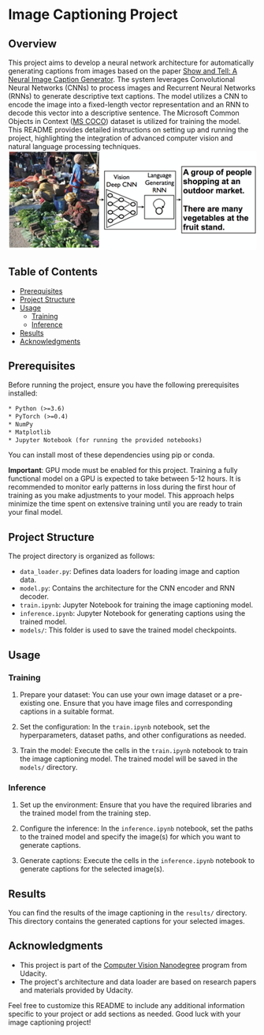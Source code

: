 # Image Captioning Project

## Overview
This project aims to develop a neural network architecture for automatically generating captions from images based on the paper [Show and Tell: A Neural Image Caption Generator](https://arxiv.org/pdf/1411.4555.pdf). The system leverages Convolutional Neural Networks (CNNs) to process images and Recurrent Neural Networks (RNNs) to generate descriptive text captions. The model utilizes a CNN to encode the image into a fixed-length vector representation and an RNN to decode this vector into a descriptive sentence. The Microsoft Common Objects in Context ([MS COCO](http://cocodataset.org/#home)) dataset is utilized for training the model. This README provides detailed instructions on setting up and running the project, highlighting the integration of advanced computer vision and natural language processing techniques.
![Neural Image Caption, or NIC model based on the paper [Show and Tell: A Neural Image Caption Generator](https://arxiv.org/pdf/1411.4555.pdf)](https://github.com/hhosseinian/ImageCaptioning/blob/main/Images/Image_Captioning_Arch.png)

## Table of Contents
- [Prerequisites](#prerequisites)
- [Project Structure](#project-structure)
- [Usage](#usage)
  - [Training](#training)
  - [Inference](#inference)
- [Results](#results)
- [Acknowledgments](#acknowledgments)

## Prerequisites
Before running the project, ensure you have the following prerequisites installed:

    * Python (>=3.6)
    * PyTorch (>=0.4)
    * NumPy
    * Matplotlib
    * Jupyter Notebook (for running the provided notebooks)

You can install most of these dependencies using pip or conda.

**Important**: GPU mode must be enabled for this project. Training a fully functional model on a GPU is expected to take between 5-12 hours. It is recommended to monitor early patterns in loss during the first hour of training as you make adjustments to your model. This approach helps minimize the time spent on extensive training until you are ready to train your final model.


## Project Structure
The project directory is organized as follows:
- `data_loader.py`: Defines data loaders for loading image and caption data.
- `model.py`: Contains the architecture for the CNN encoder and RNN decoder.
- `train.ipynb`: Jupyter Notebook for training the image captioning model.
- `inference.ipynb`: Jupyter Notebook for generating captions using the trained model.
- `models/`: This folder is used to save the trained model checkpoints.

## Usage
### Training
1. Prepare your dataset: You can use your own image dataset or a pre-existing one. Ensure that you have image files and corresponding captions in a suitable format.

2. Set the configuration: In the `train.ipynb` notebook, set the hyperparameters, dataset paths, and other configurations as needed.

3. Train the model: Execute the cells in the `train.ipynb` notebook to train the image captioning model. The trained model will be saved in the `models/` directory.

### Inference
1. Set up the environment: Ensure that you have the required libraries and the trained model from the training step.

2. Configure the inference: In the `inference.ipynb` notebook, set the paths to the trained model and specify the image(s) for which you want to generate captions.

3. Generate captions: Execute the cells in the `inference.ipynb` notebook to generate captions for the selected image(s).

## Results
You can find the results of the image captioning in the `results/` directory. This directory contains the generated captions for your selected images.

## Acknowledgments
- This project is part of the [Computer Vision Nanodegree](https://www.udacity.com/course/computer-vision-nanodegree--nd891) program from Udacity.
- The project's architecture and data loader are based on research papers and materials provided by Udacity.

Feel free to customize this README to include any additional information specific to your project or add sections as needed. Good luck with your image captioning project!

